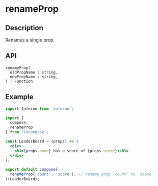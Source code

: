 # renameProp
## Description
Renames a single prop.

## API
```
renameProp(
  oldPropName : string,
  newPropName : string,
) : Function
```

## Example
```jsx
import Inferno from 'inferno';

import {
  compose,
  renameProp
} from 'incompose';

const LeaderBoard = (props) => (
  <div>
    <h1>{props.name} has a score of {props.score}</h1>
  </div>
);

export default compose(
  renameProp('count', 'score'), // rename prop `count` to `score`
)(LeaderBoard);
```
